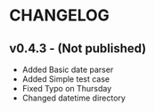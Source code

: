 # CHANGELOG

## v0.4.3 - (Not published)
- Added Basic date parser
- Added Simple test case
- Fixed Typo on Thursday
- Changed datetime directory
